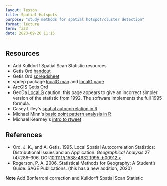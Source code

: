 ```yaml
---
layout: lesson
title: Spatial Hotspots
purpose: "study methods for spatial hotspot/cluster detection"
format: lecture
term: fa23
date: 2023-09-26 11:15
---
```


## Resources

- Add Kulldorff Spatial Scan Statistic resources
- Getis Ord [handout](https://github.com/GIS4DEV/literature/blob/master/G.pdf)
- Getis Ord [spreadsheet](/assets/GetisOrd.xlsx)
- spdep package [localG man](https://rdrr.io/rforge/spdep/man/localG.html) and [localG page](https://www.rdocumentation.org/packages/spdep/versions/1.1-3/topics/localG)
- ArcGIS [Getis Ord](https://pro.arcgis.com/en/pro-app/tool-reference/spatial-statistics/h-how-hot-spot-analysis-getis-ord-gi-spatial-stati.htm)
- GeoDa [Local G](https://geodacenter.github.io/workbook/6b_local_adv/lab6b.html#getis-ord-statistics) caution: this page appears to give an incorrect simpler version of the statistic from 1992. The software implements the full 1995 formula.
- Casey Lilley's [spatial autocorrelation in R](https://caseylilley.github.io/finalproj.html)
- Michael Minn's [basic point pattern analysis in R](http://michaelminn.net/tutorials/r-point-analysis/)
- Michael Kearney's [intro to rtweet](https://mkearney.github.io/blog/2017/06/01/intro-to-rtweet/)

## References

- Ord, J. K., and A. Getis. 1995. Local Spatial Autocorrelation Statistics: Distributional Issues and an Application. *Geographical Analysis* 27 (4):286–306. DOI:[10.1111/j.1538-4632.1995.tb00912.x](https://doi.org/10.1111/j.1538-4632.1995.tb00912.x)
- Rogerson, P. A. 2006. Statistical Methods for Geography: A Student’s Guide. SAGE Publications. (this has a new addition, 2020)

**Note** Add Bonferroni correction and Kulldorff Spatial Scan Statistic
